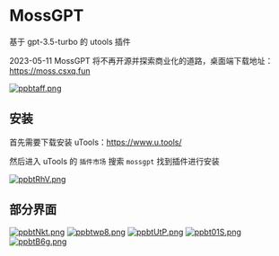 # MossGPT

基于 gpt-3.5-turbo 的 utools 插件

2023-05-11 MossGPT 将不再开源并探索商业化的道路，桌面端下载地址：https://moss.csxq.fun


[![ppbtaff.png](https://s1.ax1x.com/2023/04/09/ppbtaff.png)](https://imgse.com/i/ppbtaff)

## 安装

首先需要下载安装 uTools：https://www.u.tools/

然后进入 uTools 的 `插件市场` 搜索 `mossgpt` 找到插件进行安装

[![ppbtRhV.png](https://s1.ax1x.com/2023/04/09/ppbtRhV.png)](https://imgse.com/i/ppbtRhV)

## 部分界面

[![ppbtNkt.png](https://s1.ax1x.com/2023/04/09/ppbtNkt.png)](https://imgse.com/i/ppbtNkt)
[![ppbtwp8.png](https://s1.ax1x.com/2023/04/09/ppbtwp8.png)](https://imgse.com/i/ppbtwp8)
[![ppbtUtP.png](https://s1.ax1x.com/2023/04/09/ppbtUtP.png)](https://imgse.com/i/ppbtUtP)
[![ppbt01S.png](https://s1.ax1x.com/2023/04/09/ppbt01S.png)](https://imgse.com/i/ppbt01S)
[![ppbtB6g.png](https://s1.ax1x.com/2023/04/09/ppbtB6g.png)](https://imgse.com/i/ppbtB6g)

